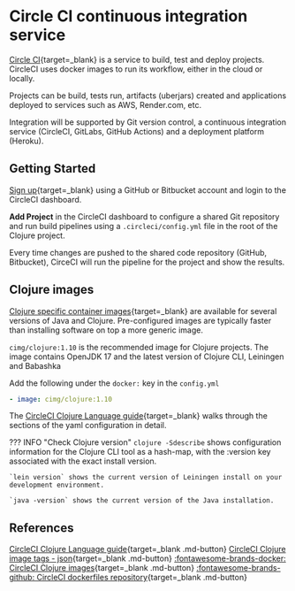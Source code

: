 # Circle CI continuous integration service

[Circle CI](https://circleci.com/product/){target=_blank} is a service to build, test and deploy projects.  CircleCI uses docker images to run its workflow, either in the cloud or locally.

Projects can be build, tests run, artifacts (uberjars) created and applications deployed to services such as AWS, Render.com, etc.

Integration will be supported by Git version control, a continuous integration service (CircleCI, GitLabs, GitHub Actions) and a deployment platform (Heroku).

<!-- ![Continuous integration workflow - simple concept](https://raw.githubusercontent.com/practicalli/graphic-design/live/continuous-integration/circleci-workflow-sequential-git-heroku.png) -->

## Getting Started

[Sign up](https://circleci.com/signup/){target=_blank} using a GitHub or Bitbucket account and login to the CircleCI dashboard.

**Add Project** in the CircleCI dashboard to configure a shared Git repository and run build pipelines using a `.circleci/config.yml` file in the root of the Clojure project.

Every time changes are pushed to the shared code repository (GitHub, Bitbucket), CirceCI will run the pipeline for the project and show the results.

## Clojure images

[Clojure specific container images](https://circleci.com/docs/2.0/circleci-images/#clojure){target=_blank} are available for several versions of Java and Clojure.  Pre-configured images are typically faster than installing software on top a more generic image.

 `cimg/clojure:1.10` is the recommended image for Clojure projects. The image contains OpenJDK 17 and the latest version of Clojure CLI, Leiningen and Babashka

Add the following under the `docker:` key in the `config.yml`

```yaml
- image: cimg/clojure:1.10
```

The [CircleCI Clojure Language guide](https://circleci.com/docs/2.0/language-clojure/){target=_blank} walks through the sections of the yaml configuration in detail.

??? INFO "Check Clojure version"
    `clojure -Sdescribe` shows configuration information for the Clojure CLI tool as a hash-map, with the :version key associated with the exact install version.

    `lein version` shows the current version of Leiningen install on your development environment.

    `java -version` shows the current version of the Java installation.

## References

[CircleCI Clojure Language guide](https://circleci.com/docs/2.0/language-clojure/){target=_blank .md-button}
[CircleCI Clojure image tags - json](https://circleci.com/docs/2.0/docker-image-tags.json){target=_blank .md-button}
[:fontawesome-brands-docker:  CircleCI Clojure images](https://hub.docker.com/r/circleci/clojure){target=_blank .md-button}
[:fontawesome-brands-github: CircleCI dockerfiles repository](https://hub.docker.com/r/circleci/clojure){target=_blank .md-button}
